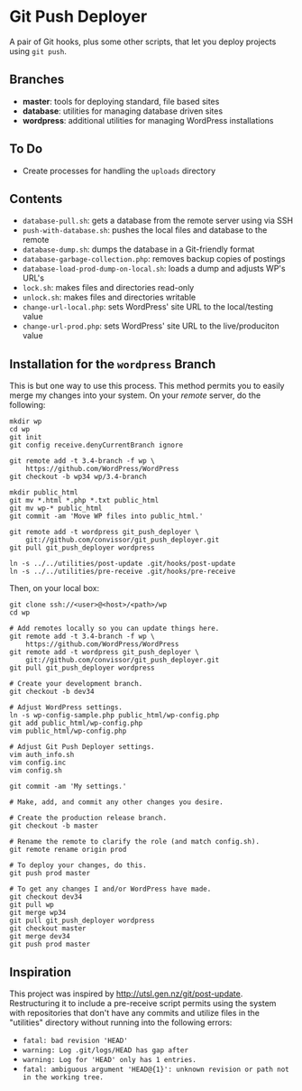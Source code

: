 Git Push Deployer
=================

A pair of Git hooks, plus some other scripts, that let you deploy
projects using `git push`.


Branches
--------
* __master__:  tools for deploying standard, file based sites
* __database__:  utilities for managing database driven sites
* __wordpress__:  additional utilities for managing WordPress installations


To Do
-----
* Create processes for handling the `uploads` directory


Contents
--------
* `database-pull.sh`:  gets a database from the remote server using via SSH
* `push-with-database.sh`:  pushes the local files and database to the remote
* `database-dump.sh`:  dumps the database in a Git-friendly format
* `database-garbage-collection.php`:  removes backup copies of postings
* `database-load-prod-dump-on-local.sh`:  loads a dump and adjusts WP's URL's
* `lock.sh`:  makes files and directories read-only
* `unlock.sh`:  makes files and directories writable
* `change-url-local.php`:  sets WordPress' site URL to the local/testing value
* `change-url-prod.php`:  sets WordPress' site URL to the live/produciton value


Installation for the `wordpress` Branch
---------------------------------------
This is but one way to use this process.  This method permits you to
easily merge my changes into your system.  On your _remote_ server, do the
following:

	mkdir wp
	cd wp
	git init
	git config receive.denyCurrentBranch ignore

	git remote add -t 3.4-branch -f wp \
		https://github.com/WordPress/WordPress
	git checkout -b wp34 wp/3.4-branch

	mkdir public_html
	git mv *.html *.php *.txt public_html
	git mv wp-* public_html
	git commit -am 'Move WP files into public_html.'

	git remote add -t wordpress git_push_deployer \
		git://github.com/convissor/git_push_deployer.git
	git pull git_push_deployer wordpress

	ln -s ../../utilities/post-update .git/hooks/post-update
	ln -s ../../utilities/pre-receive .git/hooks/pre-receive

Then, on your local box:

	git clone ssh://<user>@<host>/<path>/wp
	cd wp

	# Add remotes locally so you can update things here.
	git remote add -t 3.4-branch -f wp \
		https://github.com/WordPress/WordPress
	git remote add -t wordpress git_push_deployer \
		git://github.com/convissor/git_push_deployer.git
	git pull git_push_deployer wordpress

	# Create your development branch.
	git checkout -b dev34

	# Adjust WordPress settings.
	ln -s wp-config-sample.php public_html/wp-config.php
	git add public_html/wp-config.php
	vim public_html/wp-config.php

	# Adjust Git Push Deployer settings.
	vim auth_info.sh
	vim config.inc
	vim config.sh

	git commit -am 'My settings.'

	# Make, add, and commit any other changes you desire.

	# Create the production release branch.
	git checkout -b master

	# Rename the remote to clarify the role (and match config.sh).
	git remote rename origin prod

	# To deploy your changes, do this.
	git push prod master

	# To get any changes I and/or WordPress have made.
	git checkout dev34
	git pull wp
	git merge wp34
	git pull git_push_deployer wordpress
	git checkout master
	git merge dev34
	git push prod master


Inspiration
-----------
This project was inspired by http://utsl.gen.nz/git/post-update.
Restructuring it to include a pre-receive script permits using the system
with repositories that don't have any commits and utilize files in the
"utilities" directory without running into the following errors:
* `fatal: bad revision 'HEAD'`
* `warning: Log .git/logs/HEAD has gap after`
* `warning: Log for 'HEAD' only has 1 entries.`
* `fatal: ambiguous argument 'HEAD@{1}': unknown revision or path not in the working tree.`
